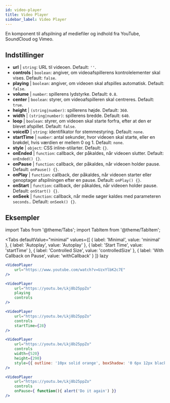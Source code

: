 ```yaml
---
id: video-player
title: Video Player
sidebar_label: Video Player
---
```


En komponent til afspilning af mediefiler og indhold fra YouTube, SoundCloud og Vimeo.

## Indstillinger

* __url__ | `string`: URL til videoen. Default: `''`.
* __controls__ | `boolean`: angiver, om videoafspillerens kontrolelementer skal vises. Default: `false`.
* __playing__ | `boolean`: angiver, om videoen skal afspilles automatisk. Default: `false`.
* __volume__ | `number`: spillerens lydstyrke. Default: `0.8`.
* __center__ | `boolean`: styrer, om videoafspilleren skal centreres. Default: `true`.
* __height__ | `(string|number)`: spillerens højde. Default: `360`.
* __width__ | `(string|number)`: spillerens bredde. Default: `640`.
* __loop__ | `boolean`: styrer, om videoen skal starte forfra, efter at den er blevet afspillet. Default: `false`.
* __voiceID__ | `string`: identifikator for stemmestyring. Default: `none`.
* __startTime__ | `number`: antal sekunder, hvor videoen skal starte, eller en brøkdel, hvis værdien er mellem 0 og 1. Default: `none`.
* __style__ | `object`: CSS inline-stilarter. Default: `{}`.
* __onEnded__ | `function`: callback, der påkaldes, når videoen slutter. Default: `onEnded() {}`.
* __onPause__ | `function`: callback, der påkaldes, når videoen holder pause. Default: `onPause() {}`.
* __onPlay__ | `function`: callback, der påkaldes, når videoen starter eller genoptager afspilningen efter en pause. Default: `onPlay() {}`.
* __onStart__ | `function`: callback, der påkaldes, når videoen holder pause. Default: `onStart() {}`.
* __onSeek__ | `function`: callback, når medie søger kaldes med parameteren `seconds`.. Default: `onSeek() {}`.


## Eksempler

import Tabs from '@theme/Tabs';
import TabItem from '@theme/TabItem';

<Tabs
    defaultValue="minimal"
    values={[
        { label: 'Minimal', value: 'minimal' },
        { label: 'Autoplay', value: 'Autoplay' },
        { label: 'Start Time', value: 'startTime' },
        { label: 'Controlled Size', value: 'controlledSize' },
        { label: 'With Callback on Pause', value: 'withCallback' }
    ]}
    lazy
>
<TabItem value="minimal">

```jsx live
<VideoPlayer
    url="https://www.youtube.com/watch?v=UzxYlbK2c7E"
/>
```

</TabItem>

<TabItem value="withStyle">

```jsx live
<VideoPlayer
    url="https://youtu.be/Lkj8b25ppZo"
    playing
    controls
/>
```
</TabItem>

<TabItem value="startTime">

```jsx live
<VideoPlayer
    url="https://youtu.be/Lkj8b25ppZo"
    controls
    startTime={28}
/>
```
</TabItem>


<TabItem value="controlledSize">

```jsx live
<VideoPlayer
    url="https://youtu.be/Lkj8b25ppZo"
    controls
    width={520}
    height={290}
    style={{ outline: '10px solid orange', boxShadow: '0 6px 12px black'}}
/>
```
</TabItem>


<TabItem value="withCallback">

```jsx live
<VideoPlayer
    url="https://youtu.be/Lkj8b25ppZo"
    controls
    onPause={ function(){ alert('Do it again') }}
/>
```
</TabItem>

</Tabs>



